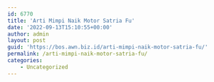 ```yaml
---
id: 6770
title: 'Arti Mimpi Naik Motor Satria Fu'
date: '2022-09-13T15:10:55+00:00'
author: admin
layout: post
guid: 'https://bos.awn.biz.id/arti-mimpi-naik-motor-satria-fu/'
permalink: /arti-mimpi-naik-motor-satria-fu/
categories:
    - Uncategorized
---
```


